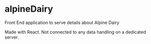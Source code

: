 # alpineDairy
Front End application to serve details about Alpine Dairy

Made with React. Not connected to any data handling on a dedicated server.
